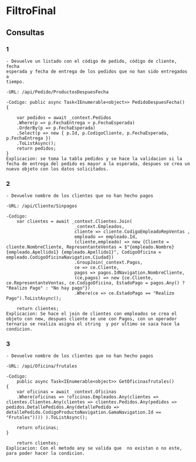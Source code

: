 # FiltroFinal

## Consultas

### 1
    - Devuelve un listado con el código de pedido, código de cliente, fecha 
    esperada y fecha de entrega de los pedidos que no han sido entregados a 
    tiempo.

    -URL: /api/Pedido/ProductosDespuesFecha

    -Codigo: public async Task<IEnumerable<object>> PedidoDespuesFecha()
    {
    
        var pedidos = await _context.Pedidos
        .Where(p => p.FechaEntrega > p.FechaEsperada)
        .OrderBy(p => p.FechaEsperada)
        .Select(p => new { p.Id, p.CodigoCliente, p.FechaEsperada, p.FechaEntrega })
        .ToListAsync();
        return pedidos;
    }
    Explicacion: se toma la tabla pedidos y se hace la validacion si la fecha de entrega del pedido es mayor a la esperada, despues se crea un nuevo objeto con los datos solicitados.
### 2
    - Devuelve nombre de los clientes que no han hecho pagos 

    -URL: /api/Cliente/Sinpagos

    -Codigo: 
        var clientes = await _context.Clientes.Join(
                              _context.Empleados,  
                              cliente => cliente.CodigoEmpleadoRepVentas ,
                              empleado => empleado.Id,
                              (cliente,empleado) => new {Cliente = cliente.NombreCliente, RepresentanteVentas = $"{empleado.Nombre} {empleado.Apellido1} {empleado.Apellido1}", CodigoOficina = empleado.CodigoOficinaNavigation.Ciudad})
                              .GroupJoin(_context.Pagos,
                              ce => ce.Cliente, 
                              pagos => pagos.IdNavigation.NombreCliente,
                              (ce,pagos) => new {ce.Cliente, ce.RepresentanteVentas, ce.CodigoOficina, EstadoPago = pagos.Any() ? "Realizo Pago" : "No hay pago"})
                              .Where(ce => ce.EstadoPago == "Realizo Pago").ToListAsync();
                                    
        return clientes;
    Explicacion: Se hace el join de clientes con empleados se crea el objeto con new, despues cliente se une con Pagos, con un operador ternario se realiza asigna el string  y por ultimo se saca hace la condicion.

### 3
    - Devuelve nombre de los clientes que no han hecho pagos 

    -URL: /api/Oficina/frutales

    -Codigo: 
        public async Task<IEnumerable<object>> GetOficinasfrutales()
    {
        var oficinas = await _context.Oficinas
        .Where(oficinas => !oficinas.Empleados.Any(clientes => clientes.Clientes.Any(clientes => clientes.Pedidos.Any(pedidos => pedidos.DetallePedidos.Any(detallePedido => detallePedido.CodigoProductoNavigation.GamaNavigation.Id == "Frutales")))) ).ToListAsync();
        
        return oficinas;
    }
                                    
        return clientes;
    Explicacion: Con el metodo any se valida que  no existan o no este, para poder hacer la condicion.